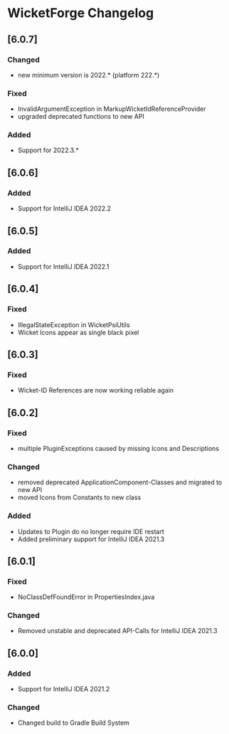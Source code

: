 <!-- Keep a Changelog guide -> https://keepachangelog.com -->

# WicketForge Changelog

## [6.0.7]
### Changed
-  new minimum version is 2022.* (platform 222.*)
### Fixed
- InvalidArgumentException in MarkupWicketIdReferenceProvider
- upgraded deprecated functions to new API
### Added
- Support for 2022.3.*

## [6.0.6]
### Added
- Support for IntelliJ IDEA 2022.2

## [6.0.5]
### Added
- Support for IntelliJ IDEA 2022.1

## [6.0.4]
### Fixed
- IllegalStateException in WicketPsiUtils
- Wicket Icons appear as single black pixel


## [6.0.3]
### Fixed
- Wicket-ID References are now working reliable again

## [6.0.2]
### Fixed
- multiple PluginExceptions caused by missing Icons and Descriptions
### Changed
- removed deprecated ApplicationComponent-Classes and migrated to new API
- moved Icons from Constants to new class
### Added
- Updates to Plugin do no longer require IDE restart
- Added preliminary support for IntelliJ IDEA 2021.3
## [6.0.1]
### Fixed
- NoClassDefFoundError in PropertiesIndex.java

### Changed
- Removed unstable and deprecated API-Calls for IntelliJ IDEA 2021.3

## [6.0.0]
### Added
- Support for IntelliJ IDEA 2021.2

### Changed
- Changed build to Gradle Build System
